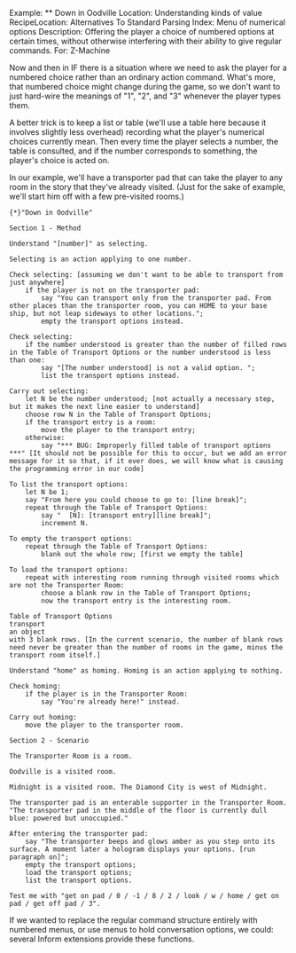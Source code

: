 Example: ** Down in Oodville
Location: Understanding kinds of value
RecipeLocation: Alternatives To Standard Parsing
Index: Menu of numerical options
Description: Offering the player a choice of numbered options at certain times, without otherwise interfering with their ability to give regular commands.
For: Z-Machine

  
Now and then in IF there is a situation where we need to ask the player for a numbered choice rather than an ordinary action command. What's more, that numbered choice might change during the game, so we don't want to just hard-wire the meanings of "1", "2", and "3" whenever the player types them.

  
A better trick is to keep a list or table (we'll use a table here because it involves slightly less overhead) recording what the player's numerical choices currently mean. Then every time the player selects a number, the table is consulted, and if the number corresponds to something, the player's choice is acted on.

  
In our example, we'll have a transporter pad that can take the player to any room in the story that they've already visited. (Just for the sake of example, we'll start him off with a few pre-visited rooms.)

  

``` inform7
{*}"Down in Oodville"

Section 1 - Method

Understand "[number]" as selecting.

Selecting is an action applying to one number.

Check selecting: [assuming we don't want to be able to transport from just anywhere]
	if the player is not on the transporter pad:
		say "You can transport only from the transporter pad. From other places than the transporter room, you can HOME to your base ship, but not leap sideways to other locations.";
		empty the transport options instead.

Check selecting:
	if the number understood is greater than the number of filled rows in the Table of Transport Options or the number understood is less than one:
		say "[The number understood] is not a valid option. ";
		list the transport options instead.

Carry out selecting:
	let N be the number understood; [not actually a necessary step, but it makes the next line easier to understand]
	choose row N in the Table of Transport Options;
	if the transport entry is a room:
		move the player to the transport entry;
	otherwise:
		say "*** BUG: Improperly filled table of transport options ***" [It should not be possible for this to occur, but we add an error message for it so that, if it ever does, we will know what is causing the programming error in our code]

To list the transport options:
	let N be 1;
	say "From here you could choose to go to: [line break]";
	repeat through the Table of Transport Options:
		say "  [N]: [transport entry][line break]";
		increment N.

To empty the transport options:
	repeat through the Table of Transport Options:
		blank out the whole row; [first we empty the table]

To load the transport options:
	repeat with interesting room running through visited rooms which are not the Transporter Room:
		choose a blank row in the Table of Transport Options;
		now the transport entry is the interesting room.

Table of Transport Options
transport
an object
with 3 blank rows. [In the current scenario, the number of blank rows need never be greater than the number of rooms in the game, minus the transport room itself.]

Understand "home" as homing. Homing is an action applying to nothing.

Check homing:
	if the player is in the Transporter Room:
		say "You're already here!" instead.

Carry out homing:
	move the player to the transporter room.

Section 2 - Scenario

The Transporter Room is a room.

Oodville is a visited room.

Midnight is a visited room. The Diamond City is west of Midnight.

The transporter pad is an enterable supporter in the Transporter Room. "The transporter pad in the middle of the floor is currently dull blue: powered but unoccupied."

After entering the transporter pad:
	say "The transporter beeps and glows amber as you step onto its surface. A moment later a hologram displays your options. [run paragraph on]";
	empty the transport options;
	load the transport options;
	list the transport options.

Test me with "get on pad / 0 / -1 / 8 / 2 / look / w / home / get on pad / get off pad / 3".
```

  
If we wanted to replace the regular command structure entirely with numbered menus, or use menus to hold conversation options, we could: several Inform extensions provide these functions.

